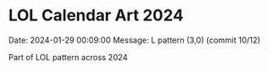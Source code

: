 # LOL Calendar Art 2024

Date: 2024-01-29 00:09:00
Message: L pattern (3,0) (commit 10/12)

Part of LOL pattern across 2024
